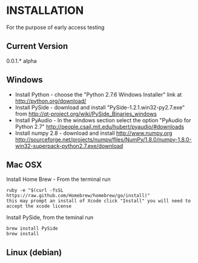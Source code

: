 INSTALLATION 
==============

For the purpose of early access testing


Current Version
---------------
0.0.1.* alpha


Windows
---------------

* Install Python - choose the "Python 2.7.6 Windows Installer" link at http://python.org/download/
* Install PySide - download and install "PySide-1.2.1.win32-py2.7.exe" from  http://qt-project.org/wiki/PySide_Binaries_windows
* Install PyAudio - In the windows section select the option "PyAudio for Python 2.7" http://people.csail.mit.edu/hubert/pyaudio/#downloads
* Install numpy 2.8 - download and install http://www.numpy.org http://sourceforge.net/projects/numpy/files/NumPy/1.8.0/numpy-1.8.0-win32-superpack-python2.7.exe/download


Mac OSX
--------------

Install Home Brew - From the terminal run

    ruby -e "$(curl -fsSL https://raw.github.com/Homebrew/homebrew/go/install)"
    this may prompt an install of Xcode click "Install" you will need to accept the xcode license

Install PySide,  from the teminal run

    brew install PySide
    brew install 


Linux (debian)
---------------

